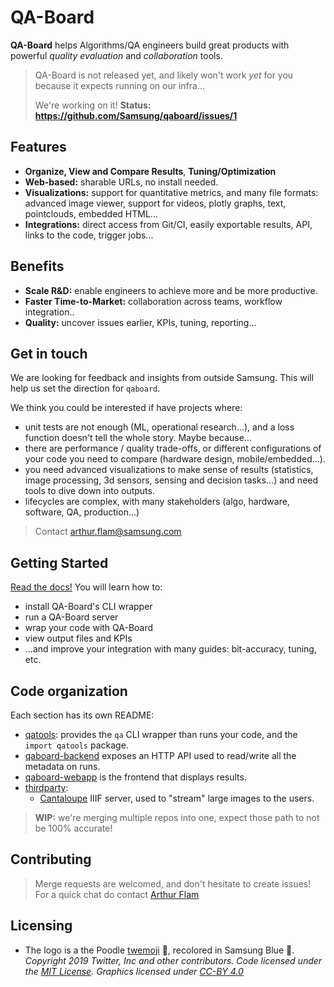 # QA-Board
**QA-Board** helps Algorithms/QA engineers build great products with powerful *quality evaluation* and *collaboration* tools.

> QA-Board is not released yet, and likely won't work *yet* for you because it expects running on our infra...
>
> We're working on it! **Status: https://github.com/Samsung/qaboard/issues/1**

## Features
- **Organize, View and Compare Results**, **Tuning/Optimization**
- **Web-based:** sharable URLs, no install needed.
- **Visualizations:** support for quantitative metrics, and many file formats: advanced image viewer, support for videos, plotly graphs, text, pointclouds, embedded HTML...
- **Integrations:** direct access from Git/CI, easily exportable results, API, links to the code, trigger jobs...

## Benefits
- **Scale R&D:** enable engineers to achieve more and be more productive.
- **Faster Time-to-Market:** collaboration across teams, workflow integration..
- **Quality:** uncover issues earlier, KPIs, tuning, reporting...


## Get in touch
We are looking for feedback and insights from outside Samsung. This will help us set the direction for `qaboard`.

We think you could be interested if have projects where:
- unit tests are not enough (ML, operational research...), and a loss function doesn't tell the whole story. Maybe because...
- there are performance / quality trade-offs, or different configurations of your code you need to compare (hardware design, mobile/embedded...).
- you need advanced visualizations to make sense of results (statistics, image processing, 3d sensors, sensing and decision tasks...) and need tools to dive down into outputs.
- lifecycles are complex, with many stakeholders (algo, hardware, software, QA, production...)

> Contact arthur.flam@samsung.com

## Getting Started
[Read the docs!](http://qa-docs/docs/installation) You will learn how to:
- install QA-Board's CLI wrapper
- run a QA-Board server
- wrap your code with QA-Board
- view output files and KPIs
- ...and improve your integration with many guides: bit-accuracy, tuning, etc.

## Code organization
Each section has its own README:
- [qatools](qatools): provides the `qa` CLI wrapper than runs your code, and the `import qatools` package.
- [qaboard-backend](qaboard-backend/) exposes an HTTP API used to read/write all the metadata on runs.
- [qaboard-webapp](qaboard-webapp/) is the frontend that displays results.
- [thirdparty](thirdparty/):
  * [Cantaloupe](https://medusa-project.github.io/cantaloupe/) IIIF server, used to "stream" large images to the users.

> **WIP:** we're merging multiple repos into one, expect those path to not be 100% accurate! 

## Contributing
> Merge requests are welcomed, and don't hesitate to create issues! For a quick chat do contact [Arthur Flam](mailto:arthur.flam@samsung.com)


## Licensing
- The logo is a the Poodle [twemoji](https://twemoji.twitter.com/) 🐩, recolored in Samsung Blue 🔵. *Copyright 2019 Twitter, Inc and other contributors. Code licensed under the [MIT License](http://opensource.org/licenses/MIT). Graphics licensed under [CC-BY 4.0](https://creativecommons.org/licenses/by/4.0/)*